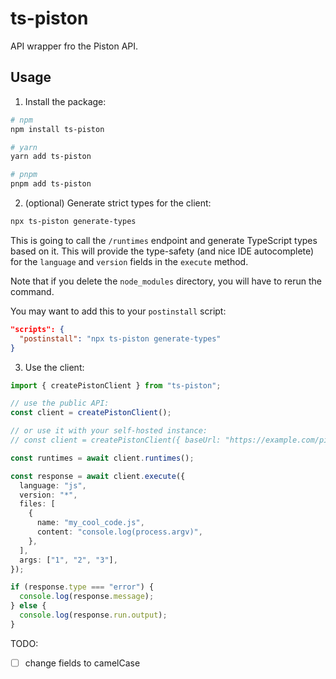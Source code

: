 # ts-piston

API wrapper fro the Piston API.

## Usage

1. Install the package:

```bash
# npm
npm install ts-piston

# yarn
yarn add ts-piston

# pnpm
pnpm add ts-piston
```

2. (optional) Generate strict types for the client:

```bash
npx ts-piston generate-types
```

This is going to call the `/runtimes` endpoint and generate TypeScript types based on it. This will provide
the type-safety (and nice IDE autocomplete) for the `language` and `version` fields in the `execute` method.

Note that if you delete the `node_modules` directory, you will have to rerun the command.

You may want to add this to your `postinstall` script:

```json
"scripts": {
  "postinstall": "npx ts-piston generate-types"
}
```

3. Use the client:

```ts
import { createPistonClient } from "ts-piston";

// use the public API:
const client = createPistonClient();

// or use it with your self-hosted instance:
// const client = createPistonClient({ baseUrl: "https://example.com/piston" });

const runtimes = await client.runtimes();

const response = await client.execute({
  language: "js",
  version: "*",
  files: [
    {
      name: "my_cool_code.js",
      content: "console.log(process.argv)",
    },
  ],
  args: ["1", "2", "3"],
});

if (response.type === "error") {
  console.log(response.message);
} else {
  console.log(response.run.output);
}
```

TODO:

- [ ] change fields to camelCase

